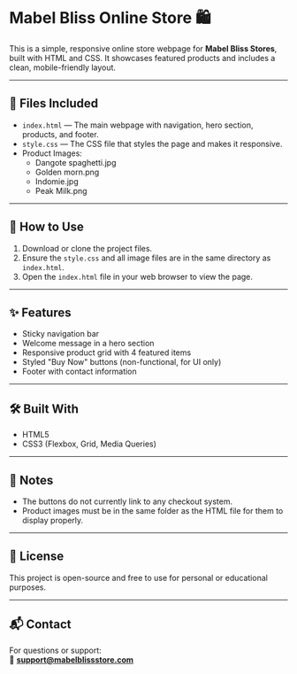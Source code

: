 # Mabel Bliss Online Store 🛍️

This is a simple, responsive online store webpage for **Mabel Bliss Stores**, built with HTML and CSS. It showcases featured products and includes a clean, mobile-friendly layout.

---

## 📄 Files Included

- `index.html` — The main webpage with navigation, hero section, products, and footer.
- `style.css` — The CSS file that styles the page and makes it responsive.
- Product Images:
  - Dangote spaghetti.jpg
  - Golden morn.png
  - Indomie.jpg
  - Peak Milk.png

---

## 🔧 How to Use

1. Download or clone the project files.
2. Ensure the `style.css` and all image files are in the same directory as `index.html`.
3. Open the `index.html` file in your web browser to view the page.

---

## ✨ Features

- Sticky navigation bar
- Welcome message in a hero section
- Responsive product grid with 4 featured items
- Styled "Buy Now" buttons (non-functional, for UI only)
- Footer with contact information

---

## 🛠️ Built With

- HTML5
- CSS3 (Flexbox, Grid, Media Queries)

---

## 📌 Notes

- The buttons do not currently link to any checkout system.
- Product images must be in the same folder as the HTML file for them to display properly.

---

## 📜 License

This project is open-source and free to use for personal or educational purposes.

---

## 📬 Contact

For questions or support:  
📧 **support@mabelblissstore.com**
